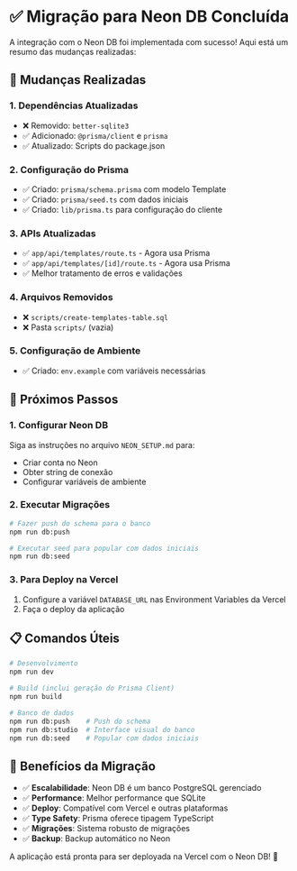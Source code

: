 # ✅ Migração para Neon DB Concluída

A integração com o Neon DB foi implementada com sucesso! Aqui está um resumo das mudanças realizadas:

## 🔄 Mudanças Realizadas

### 1. **Dependências Atualizadas**
- ❌ Removido: `better-sqlite3`
- ✅ Adicionado: `@prisma/client` e `prisma`
- ✅ Atualizado: Scripts do package.json

### 2. **Configuração do Prisma**
- ✅ Criado: `prisma/schema.prisma` com modelo Template
- ✅ Criado: `prisma/seed.ts` com dados iniciais
- ✅ Criado: `lib/prisma.ts` para configuração do cliente

### 3. **APIs Atualizadas**
- ✅ `app/api/templates/route.ts` - Agora usa Prisma
- ✅ `app/api/templates/[id]/route.ts` - Agora usa Prisma
- ✅ Melhor tratamento de erros e validações

### 4. **Arquivos Removidos**
- ❌ `scripts/create-templates-table.sql`
- ❌ Pasta `scripts/` (vazia)

### 5. **Configuração de Ambiente**
- ✅ Criado: `env.example` com variáveis necessárias

## 🚀 Próximos Passos

### 1. **Configurar Neon DB**
Siga as instruções no arquivo `NEON_SETUP.md` para:
- Criar conta no Neon
- Obter string de conexão
- Configurar variáveis de ambiente

### 2. **Executar Migrações**
```bash
# Fazer push do schema para o banco
npm run db:push

# Executar seed para popular com dados iniciais
npm run db:seed
```

### 3. **Para Deploy na Vercel**
1. Configure a variável `DATABASE_URL` nas Environment Variables da Vercel
2. Faça o deploy da aplicação

## 📋 Comandos Úteis

```bash
# Desenvolvimento
npm run dev

# Build (inclui geração do Prisma Client)
npm run build

# Banco de dados
npm run db:push    # Push do schema
npm run db:studio  # Interface visual do banco
npm run db:seed    # Popular com dados iniciais
```

## 🎯 Benefícios da Migração

- ✅ **Escalabilidade**: Neon DB é um banco PostgreSQL gerenciado
- ✅ **Performance**: Melhor performance que SQLite
- ✅ **Deploy**: Compatível com Vercel e outras plataformas
- ✅ **Type Safety**: Prisma oferece tipagem TypeScript
- ✅ **Migrações**: Sistema robusto de migrações
- ✅ **Backup**: Backup automático no Neon

A aplicação está pronta para ser deployada na Vercel com o Neon DB! 🎉
